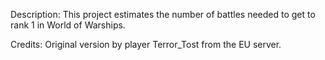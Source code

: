 Description:
This project estimates the number of battles needed to get to rank 1 in World of Warships.


Credits:
Original version by player Terror_Tost from the EU server.